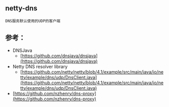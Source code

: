 ## netty-dns
```
DNS服务默认使用的UDP的客户端
```

## 参考：
- DNSJava
    - [https://github.com/dnsjava/dnsjava](https://github.com/dnsjava/dnsjava)
- Netty DNS resolver library
    - [https://github.com/netty/netty/blob/4.1/example/src/main/java/io/netty/example/dns/udp/DnsClient.java](https://github.com/netty/netty/blob/4.1/example/src/main/java/io/netty/example/dns/udp/DnsClient.java)
- [https://github.com/nzhenry/dns-proxy](https://github.com/nzhenry/dns-proxy)